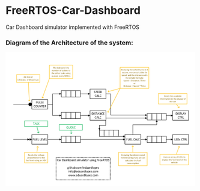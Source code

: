 # FreeRTOS-Car-Dashboard
Car Dashboard simulator implemented with FreeRTOS

### Diagram of the Architecture of the system: ###
![FreeRTOS Car Dashboard ARCHITECTURE](https://github.com/eduardlopez/FreeRTOS-Car-Dashboard/blob/master/FreeRTOS-Car-Dashboard-ARCHITECTURE.png)

